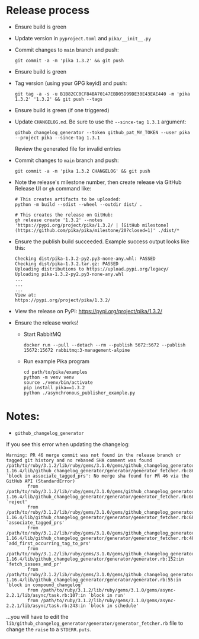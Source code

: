 # Release process

* Ensure build is green
* Update version in `pyproject.toml` and `pika/__init__.py`
* Commit changes to `main` branch and push:
    ```
    git commit -a -m 'pika 1.3.2' && git push
    ```
* Ensure build is green
* Tag version (using your GPG keyid) and push:
    ```
    git tag -a -s -u B1B82CC0CF84BA70147EBD05D99DE30E43EAE440 -m 'pika 1.3.2' '1.3.2' && git push --tags
    ```
* Ensure build is green (if one triggered)
* Update `CHANGELOG.md`. Be sure to use the `--since-tag 1.3.1` argument:
    ```
    github_changelog_generator --token github_pat_MY_TOKEN --user pika --project pika --since-tag 1.3.1
    ```
    Review the generated file for invalid entries
* Commit changes to `main` branch and push:
    ```
    git commit -a -m 'pika 1.3.2 CHANGELOG' && git push
    ```
* Note the release's milestone number, then create release via GitHub Release UI or `gh` command like:
    ```
    # This creates artifacts to be uploaded:
    python -m build --sdist --wheel --outdir dist/ .

    # This creates the release on GitHub:
    gh release create '1.3.2' --notes 'https://pypi.org/project/pika/1.3.2/ | [GitHub milestone](https://github.com/pika/pika/milestone/20?closed=1)' ./dist/*
    ```
* Ensure the publish build succeeded. Example success output looks like this:
    ```
    Checking dist/pika-1.3.2-py2.py3-none-any.whl: PASSED
    Checking dist/pika-1.3.2.tar.gz: PASSED
    Uploading distributions to https://upload.pypi.org/legacy/
    Uploading pika-1.3.2-py2.py3-none-any.whl
    ...
    ...
    ...
    View at:
    https://pypi.org/project/pika/1.3.2/
    ```

* View the release on PyPI: https://pypi.org/project/pika/1.3.2/
* Ensure the release works!
  * Start RabbitMQ
    ```
    docker run --pull --detach --rm --publish 5672:5672 --publish 15672:15672 rabbitmq:3-management-alpine
    ```
  * Run example Pika program
    ```
    cd path/to/pika/examples
    python -m venv venv
    source ./venv/bin/activate
    pip install pika==1.3.2
    python ./asynchronous_publisher_example.py
    ```

# Notes:

* `github_changelog_generator`

If you see this error when updating the changelog:

```
Warning: PR 46 merge commit was not found in the release branch or tagged git history and no rebased SHA comment was found
/path/to/ruby/3.1.2/lib/ruby/gems/3.1.0/gems/github_changelog_generator-1.16.4/lib/github_changelog_generator/generator/generator_fetcher.rb:86:in `block in associate_tagged_prs': No merge sha found for PR 46 via the GitHub API (StandardError)
        from /path/to/ruby/3.1.2/lib/ruby/gems/3.1.0/gems/github_changelog_generator-1.16.4/lib/github_changelog_generator/generator/generator_fetcher.rb:68:in `reject'
        from /path/to/ruby/3.1.2/lib/ruby/gems/3.1.0/gems/github_changelog_generator-1.16.4/lib/github_changelog_generator/generator/generator_fetcher.rb:68:in `associate_tagged_prs'
        from /path/to/ruby/3.1.2/lib/ruby/gems/3.1.0/gems/github_changelog_generator-1.16.4/lib/github_changelog_generator/generator/generator_fetcher.rb:48:in `add_first_occurring_tag_to_prs'
        from /path/to/ruby/3.1.2/lib/ruby/gems/3.1.0/gems/github_changelog_generator-1.16.4/lib/github_changelog_generator/generator/generator.rb:152:in `fetch_issues_and_pr'
        from /path/to/ruby/3.1.2/lib/ruby/gems/3.1.0/gems/github_changelog_generator-1.16.4/lib/github_changelog_generator/generator/generator.rb:55:in `block in compound_changelog'
        from /path/to/ruby/3.1.2/lib/ruby/gems/3.1.0/gems/async-2.2.1/lib/async/task.rb:107:in `block in run'
        from /path/to/ruby/3.1.2/lib/ruby/gems/3.1.0/gems/async-2.2.1/lib/async/task.rb:243:in `block in schedule'
```

...you will have to edit the `lib/github_changelog_generator/generator/generator_fetcher.rb` file to change the `raise` to a `STDERR.puts`.
